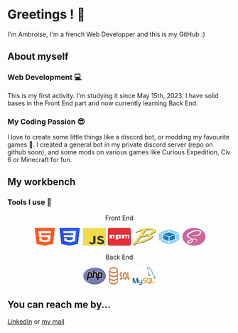 # Greetings ! :wave:
I'm Ambroise, I'm a french Web Developper and this is my GitHub :)

## About myself
### Web Development :computer:
This is my first activity. I'm studying it since May 15th, 2023.
I have solid bases in the Front End part and now currently learning Back End.

### My Coding Passion :sunglasses:
I love to create some little things like a discord bot, or modding my favourite games :eyes:.
I created a general bot in my private discord server (repo on github soon), and some
mods on various games like Curious Expedition, Civ 6 or Minecraft for fun.

## My workbench
### Tools I use :art:
<div align="center">
    <p>Front End</p>
    <img src="./assets/html.webp" alt="HTML5" height="40" width="52">
    <img src="./assets/css.webp" alt="CSS3" height="40" width="52">
    <img src="./assets/javascript.webp" alt="JavaScript" height="40" width="52">
    <img src="./assets/npm.webp" alt="NPM" height="40" width="52">
    <img src="./assets/babel.webp" alt="Babel" height="40" width="52">
    <img src="./assets/webpack.webp" alt="Webpack" height="40" width="52">
    <img src="./assets/sass.webp" alt="Sass" height="40" width="52">
    <p>Back End</p>
    <img src="./assets/php.webp" alt="PHP 8" height="40" width="52">
    <img src="./assets/sql.webp" alt="SQL" height="40" width="52">
    <img src="./assets/mysql.webp" alt="MySQL" height="40" width="52">
</div>

## You can reach me by...
[LinkedIn](https://www.linkedin.com/in/ambroise-maire/)
or
[my mail](ambroise.maire7@gmail.com)
